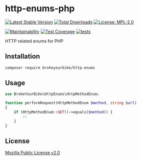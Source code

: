 # http-enums-php

[![Latest Stable Version](https://img.shields.io/github/v/release/brokeyourbike/http-enums-php)](https://github.com/brokeyourbike/http-enums-php/releases)
[![Total Downloads](https://poser.pugx.org/brokeyourbike/http-enums/downloads)](https://packagist.org/packages/brokeyourbike/http-enums)
[![License: MPL-2.0](https://img.shields.io/badge/license-MPL--2.0-purple.svg)](https://github.com/brokeyourbike/http-enums-php/blob/main/LICENSE)

[![Maintainability](https://api.codeclimate.com/v1/badges/cb91278476b2c640e016/maintainability)](https://codeclimate.com/github/brokeyourbike/http-enums-php/maintainability)
[![Test Coverage](https://api.codeclimate.com/v1/badges/cb91278476b2c640e016/test_coverage)](https://codeclimate.com/github/brokeyourbike/http-enums-php/test_coverage)
[![tests](https://github.com/brokeyourbike/http-enums-php/actions/workflows/tests.yml/badge.svg)](https://github.com/brokeyourbike/http-enums-php/actions/workflows/tests.yml)

HTTP related enums for PHP

## Installation

```bash
composer require brokeyourbike/http-enums
```

## Usage

```php
use BrokeYourBike\HttpEnums\HttpMethodEnum;

function performRequest(HttpMethodEnum $method, string $url)
{
    if (HttpMethodEnum::GET()->equals($method)) {
        //
    }
}
```

## License
[Mozilla Public License v2.0](https://github.com/brokeyourbike/http-enums-php/blob/main/LICENSE)
